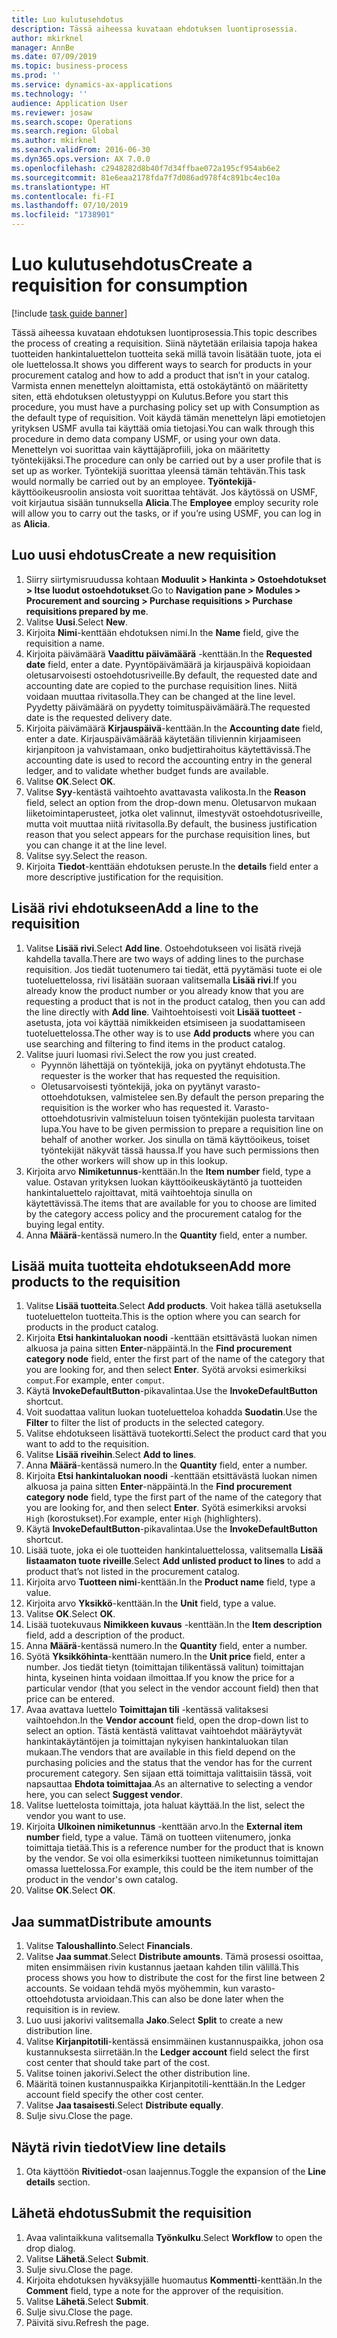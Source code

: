 ```yaml
---
title: Luo kulutusehdotus
description: Tässä aiheessa kuvataan ehdotuksen luontiprosessia.
author: mkirknel
manager: AnnBe
ms.date: 07/09/2019
ms.topic: business-process
ms.prod: ''
ms.service: dynamics-ax-applications
ms.technology: ''
audience: Application User
ms.reviewer: josaw
ms.search.scope: Operations
ms.search.region: Global
ms.author: mkirknel
ms.search.validFrom: 2016-06-30
ms.dyn365.ops.version: AX 7.0.0
ms.openlocfilehash: c2948282d8b40f7d34ffbae072a195cf954ab6e2
ms.sourcegitcommit: 81e6eaa2178fda7f7d086ad978f4c891bc4ec10a
ms.translationtype: HT
ms.contentlocale: fi-FI
ms.lasthandoff: 07/10/2019
ms.locfileid: "1738901"
---
```

# <a name="create-a-requisition-for-consumption"></a><span data-ttu-id="0b574-103">Luo kulutusehdotus</span><span class="sxs-lookup"><span data-stu-id="0b574-103">Create a requisition for consumption</span></span>

[!include [task guide banner](../../includes/task-guide-banner.md)]

<span data-ttu-id="0b574-104">Tässä aiheessa kuvataan ehdotuksen luontiprosessia.</span><span class="sxs-lookup"><span data-stu-id="0b574-104">This topic describes the process of creating a requisition.</span></span> <span data-ttu-id="0b574-105">Siinä näytetään erilaisia tapoja hakea tuotteiden hankintaluettelon tuotteita sekä millä tavoin lisätään tuote, jota ei ole luettelossa.</span><span class="sxs-lookup"><span data-stu-id="0b574-105">It shows you different ways to search for products in your procurement catalog and how to add a product that isn’t in your catalog.</span></span> <span data-ttu-id="0b574-106">Varmista ennen menettelyn aloittamista, että ostokäytäntö on määritetty siten, että ehdotuksen oletustyyppi on Kulutus.</span><span class="sxs-lookup"><span data-stu-id="0b574-106">Before you start this procedure, you must have a purchasing policy set up with Consumption as the default type of requisition.</span></span> <span data-ttu-id="0b574-107">Voit käydä tämän menettelyn läpi emotietojen yrityksen USMF avulla tai käyttää omia tietojasi.</span><span class="sxs-lookup"><span data-stu-id="0b574-107">You can walk through this procedure in demo data company USMF, or using your own data.</span></span> <span data-ttu-id="0b574-108">Menettelyn voi suorittaa vain käyttäjäprofiili, joka on määritetty työntekijäksi.</span><span class="sxs-lookup"><span data-stu-id="0b574-108">The procedure can only be carried out by a user profile that is set up as worker.</span></span> <span data-ttu-id="0b574-109">Työntekijä suorittaa yleensä tämän tehtävän.</span><span class="sxs-lookup"><span data-stu-id="0b574-109">This task would normally be carried out by an employee.</span></span> <span data-ttu-id="0b574-110">**Työntekijä**-käyttöoikeusroolin ansiosta voit suorittaa tehtävät. Jos käytössä on USMF, voit kirjautua sisään tunnuksella **Alicia**.</span><span class="sxs-lookup"><span data-stu-id="0b574-110">The **Employee** employ security role will allow you to carry out the tasks, or if you’re using USMF, you can log in as **Alicia**.</span></span>


## <a name="create-a-new-requisition"></a><span data-ttu-id="0b574-111">Luo uusi ehdotus</span><span class="sxs-lookup"><span data-stu-id="0b574-111">Create a new requisition</span></span>
1. <span data-ttu-id="0b574-112">Siirry siirtymisruudussa kohtaan **Moduulit > Hankinta > Ostoehdotukset > Itse luodut ostoehdotukset**.</span><span class="sxs-lookup"><span data-stu-id="0b574-112">Go to **Navigation pane > Modules > Procurement and sourcing > Purchase requisitions > Purchase requisitions prepared by me**.</span></span>
2. <span data-ttu-id="0b574-113">Valitse **Uusi**.</span><span class="sxs-lookup"><span data-stu-id="0b574-113">Select **New**.</span></span>
3. <span data-ttu-id="0b574-114">Kirjoita **Nimi**-kenttään ehdotuksen nimi.</span><span class="sxs-lookup"><span data-stu-id="0b574-114">In the **Name** field, give the requisition a name.</span></span>
4. <span data-ttu-id="0b574-115">Kirjoita päivämäärä **Vaadittu päivämäärä** -kenttään.</span><span class="sxs-lookup"><span data-stu-id="0b574-115">In the **Requested date** field, enter a date.</span></span> <span data-ttu-id="0b574-116">Pyyntöpäivämäärä ja kirjauspäivä kopioidaan oletusarvoisesti ostoehdotusriveille.</span><span class="sxs-lookup"><span data-stu-id="0b574-116">By default, the requested date and accounting date are copied to the purchase requisition lines.</span></span> <span data-ttu-id="0b574-117">Niitä voidaan muuttaa rivitasolla.</span><span class="sxs-lookup"><span data-stu-id="0b574-117">They can be changed at the line level.</span></span> <span data-ttu-id="0b574-118">Pyydetty päivämäärä on pyydetty toimituspäivämäärä.</span><span class="sxs-lookup"><span data-stu-id="0b574-118">The requested date is the requested delivery date.</span></span>  
5. <span data-ttu-id="0b574-119">Kirjoita päivämäärä **Kirjauspäivä**-kenttään.</span><span class="sxs-lookup"><span data-stu-id="0b574-119">In the **Accounting date** field, enter a date.</span></span> <span data-ttu-id="0b574-120">Kirjauspäivämäärää käytetään tiliviennin kirjaamiseen kirjanpitoon ja vahvistamaan, onko budjettirahoitus käytettävissä.</span><span class="sxs-lookup"><span data-stu-id="0b574-120">The accounting date is used to record the accounting entry in the general ledger, and to validate whether budget funds are available.</span></span>  
6. <span data-ttu-id="0b574-121">Valitse **OK**.</span><span class="sxs-lookup"><span data-stu-id="0b574-121">Select **OK**.</span></span>
7. <span data-ttu-id="0b574-122">Valitse **Syy**-kentästä vaihtoehto avattavasta valikosta.</span><span class="sxs-lookup"><span data-stu-id="0b574-122">In the **Reason** field, select an option from the drop-down menu.</span></span> <span data-ttu-id="0b574-123">Oletusarvon mukaan liiketoimintaperusteet, jotka olet valinnut, ilmestyvät ostoehdotusriveille, mutta voit muuttaa niitä rivitasolla.</span><span class="sxs-lookup"><span data-stu-id="0b574-123">By default, the business justification reason that you select appears for the purchase requisition lines, but you can change it at the line level.</span></span>  
8. <span data-ttu-id="0b574-124">Valitse syy.</span><span class="sxs-lookup"><span data-stu-id="0b574-124">Select the reason.</span></span>
9. <span data-ttu-id="0b574-125">Kirjoita **Tiedot**-kenttään ehdotuksen peruste.</span><span class="sxs-lookup"><span data-stu-id="0b574-125">In the **details** field enter a more descriptive justification for the requisition.</span></span>

## <a name="add-a-line-to-the-requisition"></a><span data-ttu-id="0b574-126">Lisää rivi ehdotukseen</span><span class="sxs-lookup"><span data-stu-id="0b574-126">Add a line to the requisition</span></span>
1. <span data-ttu-id="0b574-127">Valitse **Lisää rivi**.</span><span class="sxs-lookup"><span data-stu-id="0b574-127">Select **Add line**.</span></span> <span data-ttu-id="0b574-128">Ostoehdotukseen voi lisätä rivejä kahdella tavalla.</span><span class="sxs-lookup"><span data-stu-id="0b574-128">There are two ways of adding lines to the purchase requisition.</span></span> <span data-ttu-id="0b574-129">Jos tiedät tuotenumero tai tiedät, että pyytämäsi tuote ei ole tuoteluettelossa, rivi lisätään suoraan valitsemalla **Lisää rivi**.</span><span class="sxs-lookup"><span data-stu-id="0b574-129">If you already know the product number or you already know that you are requesting a product that is not in the product catalog, then you can add the line directly with **Add line**.</span></span> <span data-ttu-id="0b574-130">Vaihtoehtoisesti voit **Lisää tuotteet** -asetusta, jota voi käyttää nimikkeiden etsimiseen ja suodattamiseen tuoteluettelossa.</span><span class="sxs-lookup"><span data-stu-id="0b574-130">The other way is to use **Add products** where you can use searching and filtering to find items in the product catalog.</span></span>    
2. <span data-ttu-id="0b574-131">Valitse juuri luomasi rivi.</span><span class="sxs-lookup"><span data-stu-id="0b574-131">Select the row you just created.</span></span>
    - <span data-ttu-id="0b574-132">Pyynnön lähettäjä on työntekijä, joka on pyytänyt ehdotusta.</span><span class="sxs-lookup"><span data-stu-id="0b574-132">The requester is the worker that has requested the requisition.</span></span>   
    - <span data-ttu-id="0b574-133">Oletusarvoisesti työntekijä, joka on pyytänyt varasto-ottoehdotuksen, valmistelee sen.</span><span class="sxs-lookup"><span data-stu-id="0b574-133">By default the person preparing the requisition is the worker who has requested it.</span></span> <span data-ttu-id="0b574-134">Varasto-ottoehdotusrivin valmisteluun toisen työntekijän puolesta tarvitaan lupa.</span><span class="sxs-lookup"><span data-stu-id="0b574-134">You have to be given permission to prepare a requisition line on behalf of another worker.</span></span> <span data-ttu-id="0b574-135">Jos sinulla on tämä käyttöoikeus, toiset työntekijät näkyvät tässä haussa.</span><span class="sxs-lookup"><span data-stu-id="0b574-135">If you have such permissions then the other workers will show up in this lookup.</span></span>  
3. <span data-ttu-id="0b574-136">Kirjoita arvo **Nimiketunnus**-kenttään.</span><span class="sxs-lookup"><span data-stu-id="0b574-136">In the **Item number** field, type a value.</span></span> <span data-ttu-id="0b574-137">Ostavan yrityksen luokan käyttöoikeuskäytäntö ja tuotteiden hankintaluettelo rajoittavat, mitä vaihtoehtoja sinulla on käytettävissä.</span><span class="sxs-lookup"><span data-stu-id="0b574-137">The items that are available for you to choose are limited by the category access policy and the procurement catalog for the buying legal entity.</span></span>   
4. <span data-ttu-id="0b574-138">Anna **Määrä**-kentässä numero.</span><span class="sxs-lookup"><span data-stu-id="0b574-138">In the **Quantity** field, enter a number.</span></span>

## <a name="add-more-products-to-the-requisition"></a><span data-ttu-id="0b574-139">Lisää muita tuotteita ehdotukseen</span><span class="sxs-lookup"><span data-stu-id="0b574-139">Add more products to the requisition</span></span>
1. <span data-ttu-id="0b574-140">Valitse **Lisää tuotteita**.</span><span class="sxs-lookup"><span data-stu-id="0b574-140">Select **Add products**.</span></span> <span data-ttu-id="0b574-141">Voit hakea tällä asetuksella tuoteluettelon tuotteita.</span><span class="sxs-lookup"><span data-stu-id="0b574-141">This is the option where you can search for products in the product catalog.</span></span>    
2. <span data-ttu-id="0b574-142">Kirjoita **Etsi hankintaluokan noodi** -kenttään etsittävästä luokan nimen alkuosa ja paina sitten **Enter**-näppäintä.</span><span class="sxs-lookup"><span data-stu-id="0b574-142">In the **Find procurement category node** field, enter the first part of the name of the category that you are looking for, and then select **Enter**.</span></span> <span data-ttu-id="0b574-143">Syötä arvoksi esimerkiksi `comput`.</span><span class="sxs-lookup"><span data-stu-id="0b574-143">For example, enter `comput`.</span></span>  
3. <span data-ttu-id="0b574-144">Käytä **InvokeDefaultButton**-pikavalintaa.</span><span class="sxs-lookup"><span data-stu-id="0b574-144">Use the **InvokeDefaultButton** shortcut.</span></span>
4. <span data-ttu-id="0b574-145">Voit suodattaa valitun luokan tuoteluetteloa kohadda **Suodatin**.</span><span class="sxs-lookup"><span data-stu-id="0b574-145">Use the **Filter** to filter the list of products in the selected category.</span></span>
5. <span data-ttu-id="0b574-146">Valitse ehdotukseen lisättävä tuotekortti.</span><span class="sxs-lookup"><span data-stu-id="0b574-146">Select the product card that you want to add to the requisition.</span></span>
6. <span data-ttu-id="0b574-147">Valitse **Lisää riveihin**.</span><span class="sxs-lookup"><span data-stu-id="0b574-147">Select **Add to lines**.</span></span>
7. <span data-ttu-id="0b574-148">Anna **Määrä**-kentässä numero.</span><span class="sxs-lookup"><span data-stu-id="0b574-148">In the **Quantity** field, enter a number.</span></span>
8. <span data-ttu-id="0b574-149">Kirjoita **Etsi hankintaluokan noodi** -kenttään etsittävästä luokan nimen alkuosa ja paina sitten **Enter**-näppäintä.</span><span class="sxs-lookup"><span data-stu-id="0b574-149">In the **Find procurement category node** field, type the first part of the name of the category that you are looking for, and then select **Enter**.</span></span> <span data-ttu-id="0b574-150">Syötä esimerkiksi arvoksi `High` (korostukset).</span><span class="sxs-lookup"><span data-stu-id="0b574-150">For example, enter `High` (highlighters).</span></span>  
9. <span data-ttu-id="0b574-151">Käytä **InvokeDefaultButton**-pikavalintaa.</span><span class="sxs-lookup"><span data-stu-id="0b574-151">Use the **InvokeDefaultButton** shortcut.</span></span>
10. <span data-ttu-id="0b574-152">Lisää tuote, joka ei ole tuotteiden hankintaluettelossa, valitsemalla **Lisää listaamaton tuote riveille**.</span><span class="sxs-lookup"><span data-stu-id="0b574-152">Select **Add unlisted product to lines** to add a product that’s not listed in the procurement catalog.</span></span>
11. <span data-ttu-id="0b574-153">Kirjoita arvo **Tuotteen nimi**-kenttään.</span><span class="sxs-lookup"><span data-stu-id="0b574-153">In the **Product name** field, type a value.</span></span>
12. <span data-ttu-id="0b574-154">Kirjoita arvo **Yksikkö**-kenttään.</span><span class="sxs-lookup"><span data-stu-id="0b574-154">In the **Unit** field, type a value.</span></span>
13. <span data-ttu-id="0b574-155">Valitse **OK**.</span><span class="sxs-lookup"><span data-stu-id="0b574-155">Select **OK**.</span></span>
14. <span data-ttu-id="0b574-156">Lisää tuotekuvaus **Nimikkeen kuvaus** -kenttään.</span><span class="sxs-lookup"><span data-stu-id="0b574-156">In the **Item description** field, add a description of the product.</span></span>
15. <span data-ttu-id="0b574-157">Anna **Määrä**-kentässä numero.</span><span class="sxs-lookup"><span data-stu-id="0b574-157">In the **Quantity** field, enter a number.</span></span>
16. <span data-ttu-id="0b574-158">Syötä **Yksikköhinta**-kenttään numero.</span><span class="sxs-lookup"><span data-stu-id="0b574-158">In the **Unit price** field, enter a number.</span></span> <span data-ttu-id="0b574-159">Jos tiedät tietyn (toimittajan tilikentässä valitun) toimittajan hinta, kyseinen hinta voidaan ilmoittaa.</span><span class="sxs-lookup"><span data-stu-id="0b574-159">If you know the price for a particular vendor (that you select in the vendor account field) then that price can be entered.</span></span>   
17. <span data-ttu-id="0b574-160">Avaa avattava luettelo **Toimittajan tili** -kentässä valitaksesi vaihtoehdon.</span><span class="sxs-lookup"><span data-stu-id="0b574-160">In the **Vendor account** field, open the drop-down list to select an option.</span></span> <span data-ttu-id="0b574-161">Tästä kentästä valittavat vaihtoehdot määräytyvät hankintakäytäntöjen ja toimittajan nykyisen hankintaluokan tilan mukaan.</span><span class="sxs-lookup"><span data-stu-id="0b574-161">The vendors that are available in this field depend on the purchasing policies and the status that the vendor has for the current procurement category.</span></span> <span data-ttu-id="0b574-162">Sen sijaan että toimittaja valittaisiin tässä, voit napsauttaa **Ehdota toimittajaa**.</span><span class="sxs-lookup"><span data-stu-id="0b574-162">As an alternative to selecting a vendor here, you can select **Suggest vendor**.</span></span>    
18. <span data-ttu-id="0b574-163">Valitse luettelosta toimittaja, jota haluat käyttää.</span><span class="sxs-lookup"><span data-stu-id="0b574-163">In the list, select the vendor you want to use.</span></span>
19. <span data-ttu-id="0b574-164">Kirjoita **Ulkoinen nimiketunnus** -kenttään arvo.</span><span class="sxs-lookup"><span data-stu-id="0b574-164">In the **External item number** field, type a value.</span></span> <span data-ttu-id="0b574-165">Tämä on tuotteen viitenumero, jonka toimittaja tietää.</span><span class="sxs-lookup"><span data-stu-id="0b574-165">This is a reference number for the product that is known by the vendor.</span></span> <span data-ttu-id="0b574-166">Se voi olla esimerkiksi tuotteen nimiketunnus toimittajan omassa luettelossa.</span><span class="sxs-lookup"><span data-stu-id="0b574-166">For example, this could be the item number of the product in the vendor's own catalog.</span></span>  
20. <span data-ttu-id="0b574-167">Valitse **OK**.</span><span class="sxs-lookup"><span data-stu-id="0b574-167">Select **OK**.</span></span>

## <a name="distribute-amounts"></a><span data-ttu-id="0b574-168">Jaa summat</span><span class="sxs-lookup"><span data-stu-id="0b574-168">Distribute amounts</span></span>
1. <span data-ttu-id="0b574-169">Valitse **Taloushallinto**.</span><span class="sxs-lookup"><span data-stu-id="0b574-169">Select **Financials**.</span></span>
2. <span data-ttu-id="0b574-170">Valitse **Jaa summat**.</span><span class="sxs-lookup"><span data-stu-id="0b574-170">Select **Distribute amounts**.</span></span> <span data-ttu-id="0b574-171">Tämä prosessi osoittaa, miten ensimmäisen rivin kustannus jaetaan kahden tilin välillä.</span><span class="sxs-lookup"><span data-stu-id="0b574-171">This process shows you how to distribute the cost for the first line between 2 accounts.</span></span> <span data-ttu-id="0b574-172">Se voidaan tehdä myös myöhemmin, kun varasto-ottoehdotusta arvioidaan.</span><span class="sxs-lookup"><span data-stu-id="0b574-172">This can also be done later when the requisition is in review.</span></span>  
3. <span data-ttu-id="0b574-173">Luo uusi jakorivi valitsemalla **Jako**.</span><span class="sxs-lookup"><span data-stu-id="0b574-173">Select **Split** to create a new distribution line.</span></span>
4. <span data-ttu-id="0b574-174">Valitse **Kirjanpitotili**-kentässä ensimmäinen kustannuspaikka, johon osa kustannuksesta siirretään.</span><span class="sxs-lookup"><span data-stu-id="0b574-174">In the **Ledger account** field select the first cost center that should take part of the cost.</span></span>
5. <span data-ttu-id="0b574-175">Valitse toinen jakorivi.</span><span class="sxs-lookup"><span data-stu-id="0b574-175">Select the other distribution line.</span></span>
6. <span data-ttu-id="0b574-176">Määritä toinen kustannuspaikka Kirjanpitotili-kenttään.</span><span class="sxs-lookup"><span data-stu-id="0b574-176">In the Ledger account field specify the other cost center.</span></span>
7. <span data-ttu-id="0b574-177">Valitse **Jaa tasaisesti**.</span><span class="sxs-lookup"><span data-stu-id="0b574-177">Select **Distribute equally**.</span></span>
8. <span data-ttu-id="0b574-178">Sulje sivu.</span><span class="sxs-lookup"><span data-stu-id="0b574-178">Close the page.</span></span>

## <a name="view-line-details"></a><span data-ttu-id="0b574-179">Näytä rivin tiedot</span><span class="sxs-lookup"><span data-stu-id="0b574-179">View line details</span></span>
1. <span data-ttu-id="0b574-180">Ota käyttöön **Rivitiedot**-osan laajennus.</span><span class="sxs-lookup"><span data-stu-id="0b574-180">Toggle the expansion of the **Line details** section.</span></span>

## <a name="submit-the-requisition"></a><span data-ttu-id="0b574-181">Lähetä ehdotus</span><span class="sxs-lookup"><span data-stu-id="0b574-181">Submit the requisition</span></span>
1. <span data-ttu-id="0b574-182">Avaa valintaikkuna valitsemalla **Työnkulku**.</span><span class="sxs-lookup"><span data-stu-id="0b574-182">Select **Workflow** to open the drop dialog.</span></span>
2. <span data-ttu-id="0b574-183">Valitse **Lähetä**.</span><span class="sxs-lookup"><span data-stu-id="0b574-183">Select **Submit**.</span></span>
3. <span data-ttu-id="0b574-184">Sulje sivu.</span><span class="sxs-lookup"><span data-stu-id="0b574-184">Close the page.</span></span>
4. <span data-ttu-id="0b574-185">Kirjoita ehdotuksen hyväksyjälle huomautus **Kommentti**-kenttään.</span><span class="sxs-lookup"><span data-stu-id="0b574-185">In the **Comment** field, type a note for the approver of the requisition.</span></span>
5. <span data-ttu-id="0b574-186">Valitse **Lähetä**.</span><span class="sxs-lookup"><span data-stu-id="0b574-186">Select **Submit**.</span></span>
6. <span data-ttu-id="0b574-187">Sulje sivu.</span><span class="sxs-lookup"><span data-stu-id="0b574-187">Close the page.</span></span>
7. <span data-ttu-id="0b574-188">Päivitä sivu.</span><span class="sxs-lookup"><span data-stu-id="0b574-188">Refresh the page.</span></span>

